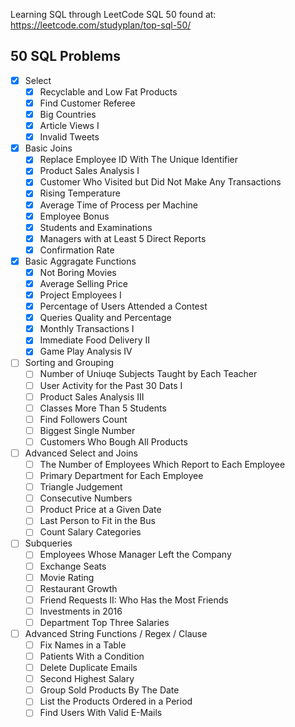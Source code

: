 Learning SQL through LeetCode SQL 50 found at:
https://leetcode.com/studyplan/top-sql-50/

## 50 SQL Problems
- [x] Select
    - [x] Recyclable and Low Fat Products
    - [x] Find Customer Referee
    - [x] Big Countries
    - [x] Article Views I
    - [x] Invalid Tweets
- [x] Basic Joins
    - [x] Replace Employee ID With The Unique Identifier
    - [x] Product Sales Analysis I
    - [x] Customer Who Visited but Did Not Make Any Transactions
    - [x] Rising Temperature
    - [x] Average Time of Process per Machine
    - [x] Employee Bonus
    - [x] Students and Examinations
    - [x] Managers with at Least 5 Direct Reports
    - [x] Confirmation Rate
- [x] Basic Aggragate Functions
    - [x] Not Boring Movies
    - [x] Average Selling Price
    - [x] Project Employees I
    - [x] Percentage of Users Attended a Contest
    - [x] Queries Quality and Percentage
    - [x] Monthly Transactions I
    - [x] Immediate Food Delivery II
    - [x] Game Play Analysis IV
- [ ] Sorting and Grouping
    - [ ] Number of Uniuqe Subjects Taught by Each Teacher
    - [ ] User Activity for the Past 30 Dats I
    - [ ] Product Sales Analysis III
    - [ ] Classes More Than 5 Students
    - [ ] Find Followers Count
    - [ ] Biggest Single Number
    - [ ] Customers Who Bough All Products
- [ ] Advanced Select and Joins
    - [ ] The Number of Employees Which Report to Each Employee
    - [ ] Primary Department for Each Employee
    - [ ] Triangle Judgement
    - [ ] Consecutive Numbers
    - [ ] Product Price at a Given Date
    - [ ] Last Person to Fit in the Bus
    - [ ] Count Salary Categories
- [ ] Subqueries
    - [ ] Employees Whose Manager Left the Company
    - [ ] Exchange Seats
    - [ ] Movie Rating
    - [ ] Restaurant Growth
    - [ ] Friend Requests II: Who Has the Most Friends
    - [ ] Investments in 2016
    - [ ] Department Top Three Salaries
- [ ] Advanced String Functions / Regex / Clause
    - [ ] Fix Names in a Table
    - [ ] Patients With a Condition
    - [ ] Delete Duplicate Emails
    - [ ] Second Highest Salary
    - [ ] Group Sold Products By The Date
    - [ ] List the Products Ordered in a Period
    - [ ] Find Users With Valid E-Mails